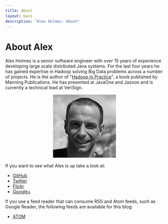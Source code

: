 ```yaml
---
title: About
layout: bare
description: "Alex Holmes: About"
---
```


# About Alex

Alex Holmes is a senior software engineer with over 15 years of experience developing large scale
distributed Java systems. For the last four years he has gained expertise in Hadoop solving Big
Data problems across a number of projects. He is the author of
"<a href="http://www.manning.com/holmes/">Hadoop in Practice</a>", a book
published by Manning Publications. He has presented at JavaOne and Jazoon and is currently a
technical lead at VeriSign.

<div style="text-align:center;">
<img src="/images/me-bw-square1.png"/>
</div>

If you want to see what Alex is up take a look at:

* [GitHub](https://github.com/alexholmes)
* [Twitter](http://twitter.com/grep_alex)
* [Flickr](http://www.flickr.com/photos/aholmes/sets/)
* [Google+](https://plus.google.com/107999910219687346132?rel=author)

If you use a feed reader that can consume RSS and Atom feeds, such as Google Reader, the following
feeds are available for this blog:

* [ATOM](/atom.xml)